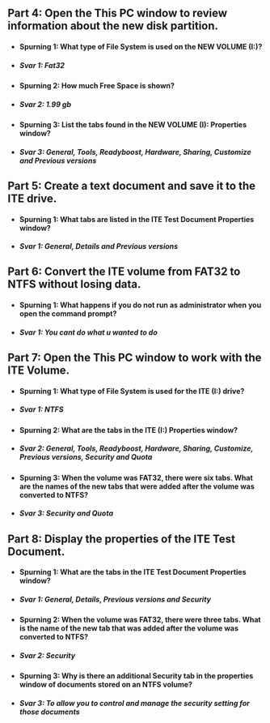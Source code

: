 ## Part 4: Open the This PC window to review information about the new disk partition.  
* #### Spurning 1: What type of File System is used on the NEW VOLUME (I:)?
*  ##### Svar 1:   Fat32
* #### Spurning 2: How much Free Space is shown?
*  ##### Svar 2: 1.99 gb
* #### Spurning 3: List the tabs found in the NEW VOLUME (I): Properties window?
*  ##### Svar 3: General, Tools, Readyboost, Hardware, Sharing, Customize and Previous versions
## Part 5: Create a text document and save it to the ITE drive.  
* #### Spurning 1: What tabs are listed in the ITE Test Document Properties window? 
*  ##### Svar 1: General, Details and Previous versions
## Part 6: Convert the ITE volume from FAT32 to NTFS without losing data.  
* #### Spurning 1: What happens if you do not run as administrator when you open the command prompt?
*  ##### Svar 1: You cant do what u wanted to do
## Part 7: Open the This PC window to work with the ITE Volume.  
* #### Spurning 1: What type of File System is used for the ITE (I:) drive?
*  ##### Svar 1: NTFS
* #### Spurning 2: What are the tabs in the ITE (I:) Properties window?  
*  ##### Svar 2: General, Tools, Readyboost, Hardware, Sharing, Customize, Previous versions, Security and Quota
* #### Spurning 3: When the volume was FAT32, there were six tabs. What are the names of the new tabs that were added after the volume was converted to NTFS?
*  ##### Svar 3: Security and Quota
## Part 8: Display the properties of the ITE Test Document.  
* #### Spurning 1: What are the tabs in the ITE Test Document Properties window?  
*  ##### Svar 1:  General, Details, Previous versions and Security
* #### Spurning 2: When the volume was FAT32, there were three tabs. What is the name of the new tab that was added after the volume was converted to NTFS?  
*  ##### Svar 2:  Security
* #### Spurning 3: Why is there an additional Security tab in the properties window of documents stored on an NTFS volume?  
*  ##### Svar 3: To allow you to control and manage the security setting for those documents
